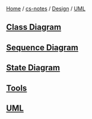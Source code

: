 [Home](https://mengxianbin.github.io) /
[cs-notes](https://mengxianbin.github.io/cs-notes/content) /
[Design](https://mengxianbin.github.io/cs-notes/content/Design) /
[UML](https://mengxianbin.github.io/cs-notes/content/Design/UML)

## [Class Diagram](https://mengxianbin.github.io/cs-notes/content/Design/UML/Class%20Diagram/)

## [Sequence Diagram](https://mengxianbin.github.io/cs-notes/content/Design/UML/Sequence%20Diagram/)

## [State Diagram](https://mengxianbin.github.io/cs-notes/content/Design/UML/State%20Diagram/)

## [Tools](https://mengxianbin.github.io/cs-notes/content/Design/UML/Tools/)

## [UML](https://mengxianbin.github.io/cs-notes/content/Design/UML/UML)
